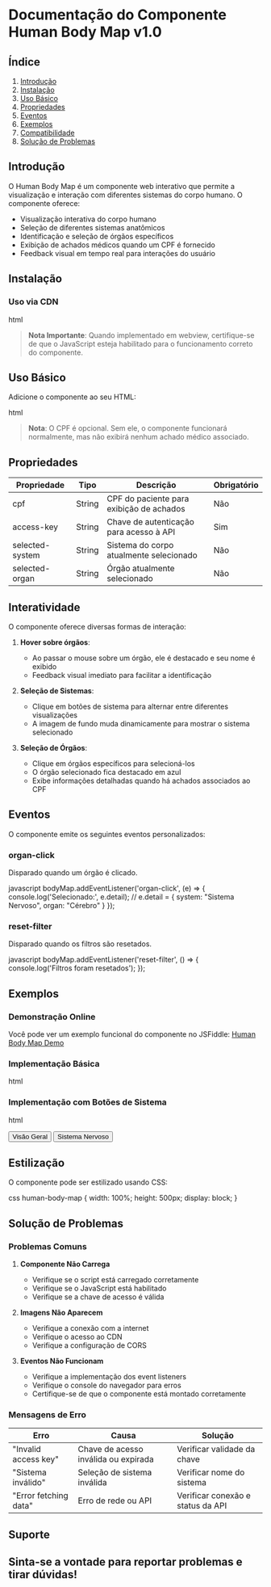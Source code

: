 # Documentação do Componente Human Body Map v1.0

## Índice
1. [Introdução](#introdução)
2. [Instalação](#instalação)
3. [Uso Básico](#uso-básico)
4. [Propriedades](#propriedades)
5. [Eventos](#eventos)
6. [Exemplos](#exemplos)
7. [Compatibilidade](#compatibilidade)
8. [Solução de Problemas](#solução-de-problemas)

## Introdução

O Human Body Map é um componente web interativo que permite a visualização e interação com diferentes sistemas do corpo humano. O componente oferece:

- Visualização interativa do corpo humano
- Seleção de diferentes sistemas anatômicos
- Identificação e seleção de órgãos específicos
- Exibição de achados médicos quando um CPF é fornecido
- Feedback visual em tempo real para interações do usuário

## Instalação

### Uso via CDN
html
<script type="module" src="https://d2343lbggy2b29.cloudfront.net/human-body-map-illustration.js"></script>


> **Nota Importante**: Quando implementado em webview, certifique-se de que o JavaScript esteja habilitado para o funcionamento correto do componente.

## Uso Básico

Adicione o componente ao seu HTML:

html
<human-body-map
    cpf="12345678900"
    access-key="sua-chave-de-acesso">
</human-body-map>


> **Nota**: O CPF é opcional. Sem ele, o componente funcionará normalmente, mas não exibirá nenhum achado médico associado.

## Propriedades

| Propriedade | Tipo | Descrição | Obrigatório |
|-------------|------|-----------|-------------|
| cpf | String | CPF do paciente para exibição de achados | Não |
| access-key | String | Chave de autenticação para acesso à API | Sim |
| selected-system | String | Sistema do corpo atualmente selecionado | Não |
| selected-organ | String | Órgão atualmente selecionado | Não |

## Interatividade

O componente oferece diversas formas de interação:

1. **Hover sobre órgãos**:
   - Ao passar o mouse sobre um órgão, ele é destacado e seu nome é exibido
   - Feedback visual imediato para facilitar a identificação

2. **Seleção de Sistemas**:
   - Clique em botões de sistema para alternar entre diferentes visualizações
   - A imagem de fundo muda dinamicamente para mostrar o sistema selecionado

3. **Seleção de Órgãos**:
   - Clique em órgãos específicos para selecioná-los
   - O órgão selecionado fica destacado em azul
   - Exibe informações detalhadas quando há achados associados ao CPF

## Eventos

O componente emite os seguintes eventos personalizados:

### organ-click
Disparado quando um órgão é clicado.

javascript
bodyMap.addEventListener('organ-click', (e) => {
    console.log('Selecionado:', e.detail);
    // e.detail = { system: "Sistema Nervoso", organ: "Cérebro" }
});


### reset-filter
Disparado quando os filtros são resetados.

javascript
bodyMap.addEventListener('reset-filter', () => {
    console.log('Filtros foram resetados');
});


## Exemplos

### Demonstração Online
Você pode ver um exemplo funcional do componente no JSFiddle:
[Human Body Map Demo](https://jsfiddle.net/sysnee/zv9tbhsm/3/)

### Implementação Básica
html
<!DOCTYPE html>
<html>
<head>
    <script type="module" src="https://d2343lbggy2b29.cloudfront.net/human-body-map-illustration.js"></script>
</head>
<body>
    <human-body-map
        id="bodyMap"
        cpf="12345678900"
        access-key="chave-demo">
    </human-body-map>
</body>
</html>


### Implementação com Botões de Sistema
html
<div class="system-buttons">
    <button class="system-button" data-system="default">Visão Geral</button>
    <button class="system-button" data-system="Sistema Nervoso">Sistema Nervoso</button>
    <!-- Adicione outros botões de sistema conforme necessário -->
</div>

<human-body-map id="bodyMap"></human-body-map>

<script>
    const bodyMap = document.getElementById('bodyMap');
    const buttons = document.querySelectorAll('.system-button');

    buttons.forEach(button => {
        button.addEventListener('click', () => {
            const system = button.dataset.system;
            if (system === 'default') {
                bodyMap.resetOrganFilter();
            } else {
                bodyMap.selectedSystem = system;
            }
        });
    });
</script>


## Estilização

O componente pode ser estilizado usando CSS:

css
human-body-map {
    width: 100%;
    height: 500px;
    display: block;
}


## Solução de Problemas

### Problemas Comuns

1. **Componente Não Carrega**
   - Verifique se o script está carregado corretamente
   - Verifique se o JavaScript está habilitado
   - Verifique se a chave de acesso é válida

2. **Imagens Não Aparecem**
   - Verifique a conexão com a internet
   - Verifique o acesso ao CDN
   - Verifique a configuração de CORS

3. **Eventos Não Funcionam**
   - Verifique a implementação dos event listeners
   - Verifique o console do navegador para erros
   - Certifique-se de que o componente está montado corretamente

### Mensagens de Erro

| Erro | Causa | Solução |
|------|-------|---------|
| "Invalid access key" | Chave de acesso inválida ou expirada | Verificar validade da chave |
| "Sistema inválido" | Seleção de sistema inválida | Verificar nome do sistema |
| "Error fetching data" | Erro de rede ou API | Verificar conexão e status da API |

## Suporte

Sinta-se a vontade para reportar problemas e tirar dúvidas!
---